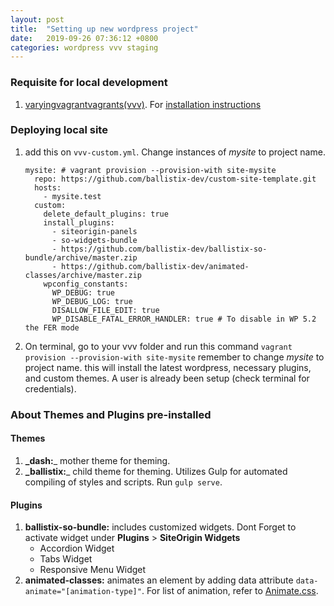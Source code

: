 ```yaml
---
layout: post
title:  "Setting up new wordpress project"
date:   2019-09-26 07:36:12 +0800
categories: wordpress vvv staging
---
```


### Requisite for local development

 1. [varyingvagrantvagrants(vvv)](https://varyingvagrantvagrants.org/). For [installation instructions](https://varyingvagrantvagrants.org/docs/en-US/installation/software-requirements/)
 
### Deploying local site

 1. add this on `vvv-custom.yml`. Change instances of *mysite* to project name.
 
        mysite: # vagrant provision --provision-with site-mysite
          repo: https://github.com/ballistix-dev/custom-site-template.git
          hosts:
            - mysite.test
          custom:
            delete_default_plugins: true
            install_plugins:
              - siteorigin-panels
              - so-widgets-bundle
              - https://github.com/ballistix-dev/ballistix-so-bundle/archive/master.zip
              - https://github.com/ballistix-dev/animated-classes/archive/master.zip
            wpconfig_constants:
              WP_DEBUG: true
              WP_DEBUG_LOG: true
              DISALLOW_FILE_EDIT: true
              WP_DISABLE_FATAL_ERROR_HANDLER: true # To disable in WP 5.2 the FER mode
          
  
  1. On terminal, go to your vvv folder and run this command `vagrant provision --provision-with site-mysite` remember to change *mysite* to project name. this will install the latest wordpress, necessary plugins, and custom themes. A user is already been setup (check terminal for credentials). 

### About Themes and Plugins pre-installed

#### Themes

 1. **_dash:**_ mother theme for theming. 
 1. **_ballistix:**_ child theme for theming. Utilizes Gulp for automated compiling of styles and scripts. Run `gulp serve`.
 
 #### Plugins
 
 1. **ballistix-so-bundle:** includes customized widgets. Dont Forget to activate widget under **Plugins** > **SiteOrigin Widgets**
    - Accordion Widget
    - Tabs Widget
    - Responsive Menu Widget
 1. **animated-classes:** animates an element by adding data attribute `data-animate="[animation-type]"`. For list of animation, refer to [Animate.css](https://daneden.github.io/animate.css/).
 
